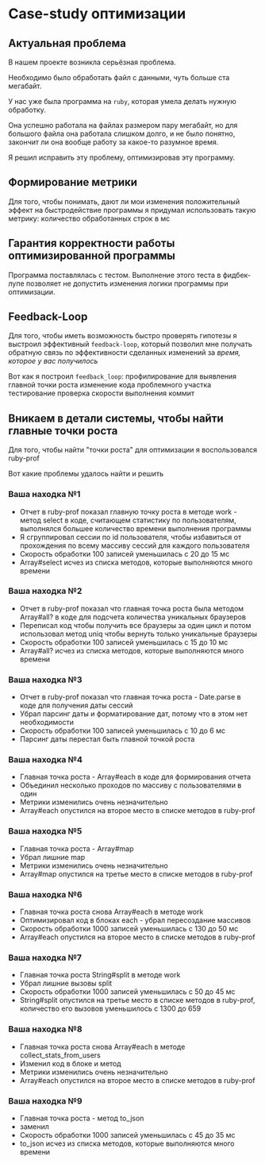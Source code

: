 # Case-study оптимизации

## Актуальная проблема
В нашем проекте возникла серьёзная проблема.

Необходимо было обработать файл с данными, чуть больше ста мегабайт.

У нас уже была программа на `ruby`, которая умела делать нужную обработку.

Она успешно работала на файлах размером пару мегабайт, но для большого файла она работала слишком долго, и не было понятно, закончит ли она вообще работу за какое-то разумное время.

Я решил исправить эту проблему, оптимизировав эту программу.

## Формирование метрики
Для того, чтобы понимать, дают ли мои изменения положительный эффект на быстродействие программы я придумал использовать такую метрику: количество обработанных строк в мс

## Гарантия корректности работы оптимизированной программы
Программа поставлялась с тестом. Выполнение этого теста в фидбек-лупе позволяет не допустить изменения логики программы при оптимизации.

## Feedback-Loop
Для того, чтобы иметь возможность быстро проверять гипотезы я выстроил эффективный `feedback-loop`, который позволил мне получать обратную связь по эффективности сделанных изменений за *время, которое у вас получилось*

Вот как я построил `feedback_loop`: 
    профилирование для выявления главной точки роста
    изменение кода проблемного участка
    тестирование
    проверка скорости выполнения
    коммит

## Вникаем в детали системы, чтобы найти главные точки роста
Для того, чтобы найти "точки роста" для оптимизации я воспользовался ruby-prof

Вот какие проблемы удалось найти и решить

### Ваша находка №1
- Отчет в ruby-prof показал главную точку роста в методе work - метод select в коде, считающем статистику по пользователям, выполнялся большее количество времени выполнения программы
- Я сгруппировал сессии по id пользователя, чтобы избавиться от прохождения по всему массиву сессий для каждого пользователя 
- Скорость обработки 100 записей уменьшилась с 20 до 15 мс
- Array#select исчез из списка методов, которые выполняются много времени

### Ваша находка №2
- Отчет в ruby-prof показал что главная точка роста была методом Array#all? в коде для подсчета количества уникальных браузеров 
- Переписал код чтобы получить все браузеры за один цикл и потом использовал метод uniq чтобы вернуть только уникальные браузеры
- Скорость обработки 100 записей уменьшилась с 15 до 10 мс
- Array#all? исчез из списка методов, которые выполняются много времени

### Ваша находка №3
- Отчет в ruby-prof показал что главная точка роста - Date.parse в коде для получения даты сессий
- Убрал парсинг даты и форматирование дат, потому что в этом нет необходимости
- Скорость обработки 100 записей уменьшилась с 10 до 6 мс
- Парсинг даты перестал быть главной точкой роста

### Ваша находка №4
- Главная точка роста - Array#each в коде для формирования отчета
- Объединил несколько проходов по массиву с пользователями в один
- Метрики изменились очень незначительно
- Array#each опустился на второе место в списке методов в ruby-prof

### Ваша находка №5
- Главная точка роста - Array#map
- Убрал лишние map
- Метрики изменились очень незначительно
- Array#map опустился на третье место в списке методов в ruby-prof

### Ваша находка №6
- Главная точка роста снова Array#each в методе work
- Оптимизировал код в блоках each - убрал пересоздание массивов
- Скорость обработки 1000 записей уменьшилась с 130 до 50 мс
- Array#each опустился на второе место в списке методов в ruby-prof

### Ваша находка №7
- Главная точка роста String#split в методе work
- Убрал лишние вызовы split
- Скорость обработки 1000 записей уменьшилась с 50 до 45 мс
- String#split опустился на третье место в списке методов в ruby-prof, количество его вызовов уменьшилось с 1300 до 659

### Ваша находка №8
- Главная точка роста снова Array#each в методе collect_stats_from_users
- Изменил код в блоке и метод
- Метрики изменились очень незначительно
- Array#each опустился на второе место в списке методов в ruby-prof

### Ваша находка №9
- Главная точка роста - метод to_json
- заменил 
- Скорость обработки 1000 записей уменьшилась с 45 до 35 мс
- to_json исчез из списка методов, которые выполняются много времени
